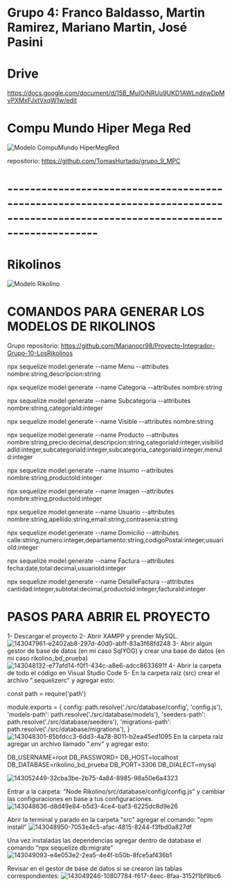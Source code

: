 # Grupo 4: Franco Baldasso, Martin Ramirez, Mariano Martin, José Pasini

# Drive
https://docs.google.com/document/d/15B_MuIOiNRUu9UKD1AWLnditwDpMvPXMxFJxtVxqW1w/edit


# Compu Mundo Hiper Mega Red
![Modelo CompuMundo HiperMegRed](https://user-images.githubusercontent.com/81484301/141873621-82811262-3b6e-4050-96bf-4dc4b4bd3d68.jpeg)

repositorio: https://github.com/TomasHurtado/grupo_9_MPC

# ----------------------------------------------------------------------------------------------------------------------------------

# Rikolinos
![Modelo Rikolino](https://user-images.githubusercontent.com/81484301/141873629-32f77fef-9ac4-4676-bc5b-9f0c9b6f8b07.jpeg)


# COMANDOS PARA GENERAR LOS MODELOS DE RIKOLINOS

Grupo repositorio: https://github.com/Marianocr98/Proyecto-Integrador-Grupo-10-LosRikolinos


npx sequelize model:generate --name Menu --attributes nombre:string,descripcion:string

npx sequelize model:generate --name Categoria --attributes nombre:string

npx sequelize model:generate --name Subcategoria --attributes nombre:string,categoriaId:integer

npx sequelize model:generate --name Visible --attributes nombre:string

npx sequelize model:generate --name Producto --attributes nombre:string,precio:decimal,descripcion:string,categoriaId:integer,visibilidadId:integer,subcategoriaId:integer,subcategoria_categoriaId:integer,menuId:integer

npx sequelize model:generate --name Insumo --attributes nombre:string,productoId:integer

npx sequelize model:generate --name Imagen --attributes nombre:string,productoId:integer

npx sequelize model:generate --name Usuario --attributes nombre:string,apellido:string,email:string,contrasenia:string

npx sequelize model:generate --name Domicilio --attributes calle:string,numero:integer,departamento:string,codigoPostal:integer,usuarioId:integer

npx sequelize model:generate --name Factura --attributes fecha:date,total:decimal,usuarioId:integer

npx sequelize model:generate --name DetalleFactura --attributes cantidad:integer,subtotal:decimal,productoId:integer,facturaId:integer

# PASOS PARA ABRIR EL PROYECTO

1- Descargar el proyecto
2- Abrir XAMPP y prender MySQL.
![143047961-e2402ab8-297d-40d0-abff-83a3f68fd248](https://user-images.githubusercontent.com/81484301/143082580-00976562-f9c0-42d4-9432-08bf1fcd87fd.png)
3- Abrir algún gestor de base de datos (en mi caso SqlYOG) y crear una base de datos (en mi caso rikolino_bd_prueba)
![143048132-e77afd14-f0f1-434c-a8e6-adcc8633691f](https://user-images.githubusercontent.com/81484301/143082608-db57728a-cb05-41ec-a098-c73aeb8c3f62.png)
4- Abrir la carpeta de todo el código en Visual Studio Code
5- En la carpeta raíz (src) crear el archivo ".sequelizerc" y agregar esto:

const path = require('path')

module.exports = { config: path.resolve('./src/database/config', 'config.js'), 'models-path': path.resolve('./src/database/models'), 'seeders-path': path.resolve('./src/database/seeders'), 'migrations-path': path.resolve('./src/database/migrations'), }
![143048301-85bfdcc3-6dd3-4a78-8011-b2ea45ed1095](https://user-images.githubusercontent.com/81484301/143082693-b1449d27-d1ed-482a-81c5-c9a8341f8cd8.png)
En la carpeta raíz agregar un archivo llamado ".env" y agregar esto:

DB_USERNAME=root
DB_PASSWORD=
DB_HOST=localhost
DB_DATABASE=rikolino_bd_prueba
DB_PORT=3306
DB_DIALECT=mysql

![143052449-32cba3be-2b75-4a84-8985-98a50e6a4323](https://user-images.githubusercontent.com/81484301/143082750-951b7584-bf3f-4947-b411-780f5b2befbb.png)

Entrar a la carpeta: "Node Rikolino/src/database/config/config.js" y cambiar las configuraciones en base a tus configuraciones.
![143048636-d8d49e84-b5d3-4ce4-baf3-6225dc8d9e26](https://user-images.githubusercontent.com/81484301/143082771-84874455-f185-4cc3-8376-eeaefeb770ad.png)

Abrir la terminal y parado en la carpeta "src" agregar el comando: "npm install"
![143048950-7053e4c5-afac-4815-8244-f3fbd0a827df](https://user-images.githubusercontent.com/81484301/143082797-db0c012e-b98e-4df3-9e37-877d0e7b8749.png)

Una vez instaladas las dependencias agregar dentro de database el comando "npx sequelize db:migrate"
![143049093-e4e053e2-2ea5-4e4f-b50b-8fce5af436b1](https://user-images.githubusercontent.com/81484301/143082819-e9f85467-9c38-4cb9-b261-206fde30fc09.png)

Revisar en el gestor de base de datos si se crearon las tablas correspondientes:
![143049246-10807784-f617-4eec-8faa-3152f1bf9bc6](https://user-images.githubusercontent.com/81484301/143082835-7e8de83b-83c8-4c1c-9189-616a495ff305.png)





